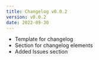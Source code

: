 ```yaml
---
title: Changelog v0.0.2
version: v0.0.2
date: 2022-09-30
---
```


* Template for changelog
* Section for changelog elements
* Added Issues section